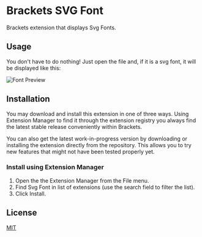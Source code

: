 # Brackets SVG Font

Brackets extension that displays Svg Fonts.

## Usage
You don't have to do nothing!
Just open the file and, if it is a svg font, it will be displayed like this:

![](http://s30.postimg.org/b83yiurld/font_preview.jpg "Font Preview")

## Installation
You may download and install this extension in one of three ways. Using Extension Manager to find it through the extension registry you always find the latest stable release conveniently within Brackets.

You can also get the latest work-in-progress version by downloading or installing the extension directly from the repository. This allows you to try new features that might not have been tested properly yet.

### Install using Extension Manager
1. Open the the Extension Manager from the File menu.
2. Find Svg Font in list of extensions (use the search field to filter the list).
3. Click Install.

## License
[MIT](LICENSE.md)